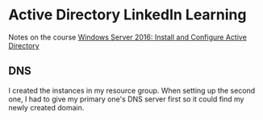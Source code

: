 # Active Directory LinkedIn Learning
Notes on the course [Windows Server 2016: Install and Configure Active Directory](https://www.linkedin.com/learning/windows-server-2016-install-and-configure-active-directory)

## DNS
I created the instances in my resource group. When setting up the second one, I had to give my primary one's DNS server first so it could find my newly created domain.

